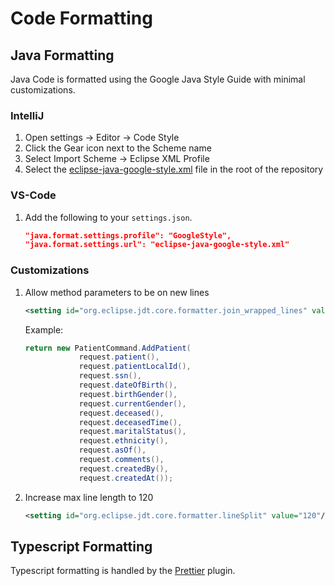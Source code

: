 # Code Formatting

## Java Formatting

Java Code is formatted using the Google Java Style Guide with minimal customizations.

### IntelliJ

1. Open settings -> Editor -> Code Style
1. Click the Gear icon next to the Scheme name
1. Select Import Scheme -> Eclipse XML Profile
1. Select the [eclipse-java-google-style.xml](../eclipse-java-google-style.xml) file in the root of the repository

### VS-Code

1. Add the following to your `settings.json`.

   ```json
   "java.format.settings.profile": "GoogleStyle",
   "java.format.settings.url": "eclipse-java-google-style.xml"
   ```

### Customizations

1. Allow method parameters to be on new lines

   ```xml
   <setting id="org.eclipse.jdt.core.formatter.join_wrapped_lines" value="false"/>
   ```

   Example:

   ```java
   return new PatientCommand.AddPatient(
               request.patient(),
               request.patientLocalId(),
               request.ssn(),
               request.dateOfBirth(),
               request.birthGender(),
               request.currentGender(),
               request.deceased(),
               request.deceasedTime(),
               request.maritalStatus(),
               request.ethnicity(),
               request.asOf(),
               request.comments(),
               request.createdBy(),
               request.createdAt());
   ```

1. Increase max line length to 120

   ```xml
   <setting id="org.eclipse.jdt.core.formatter.lineSplit" value="120"/>

   ```

## Typescript Formatting

Typescript formatting is handled by the [Prettier](https://marketplace.visualstudio.com/items?itemName=esbenp.prettier-vscode) plugin.
